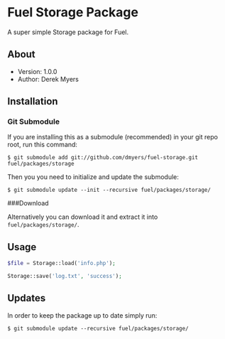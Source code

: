 # Fuel Storage Package

A super simple Storage package for Fuel.

## About
* Version: 1.0.0
* Author: Derek Myers

## Installation

### Git Submodule

If you are installing this as a submodule (recommended) in your git repo root, run this command:

	$ git submodule add git://github.com/dmyers/fuel-storage.git fuel/packages/storage

Then you you need to initialize and update the submodule:

	$ git submodule update --init --recursive fuel/packages/storage/

###Download

Alternatively you can download it and extract it into `fuel/packages/storage/`.

## Usage

```php
$file = Storage::load('info.php');

Storage::save('log.txt', 'success');
```

## Updates

In order to keep the package up to date simply run:

	$ git submodule update --recursive fuel/packages/storage/

